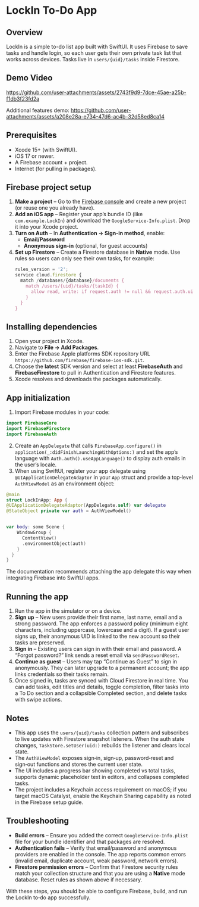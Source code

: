 # LockIn To‑Do App


## Overview
LockIn is a simple to-do list app built with SwiftUI. It uses Firebase to save tasks and handle login, so each user gets their own private task list that works across devices. Tasks live in `users/{uid}/tasks` inside Firestore.

##  Demo Video

https://github.com/user-attachments/assets/2743f9d9-7dce-45ae-a25b-f1db3f23fd2a

Additional features demo:
https://github.com/user-attachments/assets/a208e28a-e734-47d6-ac4b-32d58ed8ca14




## Prerequisites
- Xcode 15+ (with SwiftUI).
- iOS 17 or newer.
- A Firebase account + project.
- Internet (for pulling in packages).


## Firebase project setup
1. **Make a project** – Go to the [Firebase console](https://console.firebase.google.com) and create a new project (or reuse one you already have).
2. **Add an iOS app** – Register your app’s bundle ID (like `com.example.LockIn`) and download the `GoogleService-Info.plist`. Drop it into your Xcode project.
3. **Turn on Auth** – In **Authentication → Sign-in method**, enable:
   - **Email/Password**
   - **Anonymous sign-in** (optional, for guest accounts)
4. **Set up Firestore** – Create a Firestore database in **Native** mode. Use rules so users can only see their own tasks, for example:
   ```js
   rules_version = '2';
   service cloud.firestore {
     match /databases/{database}/documents {
       match /users/{uid}/tasks/{taskId} {
         allow read, write: if request.auth != null && request.auth.uid == uid;
       }
     }
   }

## Installing dependencies
1. Open your project in Xcode.
2. Navigate to **File → Add Packages**.
3. Enter the Firebase Apple platforms SDK repository URL `https://github.com/firebase/firebase-ios-sdk.git`.
4. Choose the **latest** SDK version and select at least **FirebaseAuth** and **FirebaseFirestore** to pull in Authentication and Firestore features.
5. Xcode resolves and downloads the packages automatically.


## App initialization
1. Import Firebase modules in your code:
```swift
import FirebaseCore
import FirebaseFirestore
import FirebaseAuth
```
2. Create an `AppDelegate` that calls `FirebaseApp.configure()` in `application(_:didFinishLaunchingWithOptions:)` and set the app’s language with `Auth.auth().useAppLanguage()` to display auth emails in the user’s locale.
3. When using SwiftUI, register your app delegate using `@UIApplicationDelegateAdaptor` in your `App` struct and provide a top‑level `AuthViewModel` as an environment object:
```swift
@main
struct LockInApp: App {
@UIApplicationDelegateAdaptor(AppDelegate.self) var delegate
@StateObject private var auth = AuthViewModel()


var body: some Scene {
    WindowGroup {
      ContentView()
      .environmentObject(auth)
    }
  }
}
```
The documentation recommends attaching the app delegate this way when integrating Firebase into SwiftUI apps.


## Running the app
1. Run the app in the simulator or on a device.
2. **Sign up** – New users provide their first name, last name, email and a strong password. The app enforces a password policy (minimum eight characters, including uppercase, lowercase and a digit). If a guest user signs up, their anonymous UID is linked to the new account so their tasks are preserved.
3. **Sign in** – Existing users can sign in with their email and password. A “Forgot password?” link sends a reset email via `sendPasswordReset`.
4. **Continue as guest** – Users may tap “Continue as Guest” to sign in anonymously. They can later upgrade to a permanent account; the app links credentials so their tasks remain.
5. Once signed in, tasks are synced with Cloud Firestore in real time. You can add tasks, edit titles and details, toggle completion, filter tasks into a To Do section and a collapsible Completed section, and delete tasks with swipe actions.


## Notes
- This app uses the `users/{uid}/tasks` collection pattern and subscribes to live updates with Firestore snapshot listeners. When the auth state changes, `TaskStore.setUser(uid:)` rebuilds the listener and clears local state.
- The `AuthViewModel` exposes sign‑in, sign‑up, password‑reset and sign‑out functions and stores the current user state.
- The UI includes a progress bar showing completed vs total tasks, supports dynamic placeholder text in editors, and collapses completed tasks.
- The project includes a Keychain access requirement on macOS; if you target macOS Catalyst, enable the Keychain Sharing capability as noted in the Firebase setup guide.


## Troubleshooting
- **Build errors** – Ensure you added the correct `GoogleService‑Info.plist` file for your bundle identifier and that packages are resolved.
- **Authentication fails** – Verify that email/password and anonymous providers are enabled in the console. The app reports common errors (invalid email, duplicate account, weak password, network errors).
- **Firestore permission errors** – Confirm that Firestore security rules match your collection structure and that you are using a **Native** mode database. Reset rules as shown above if necessary.


With these steps, you should be able to configure Firebase, build, and run the LockIn to‑do app successfully.
